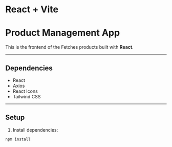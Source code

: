 # React + Vite

# Product Management App 

This is the frontend of the Fetches products built with **React**.

---

## **Dependencies**
- React  
- Axios  
- React Icons  
- Tailwind CSS  

---

##  **Setup**
1. Install dependencies:  
```bash
npm install

```